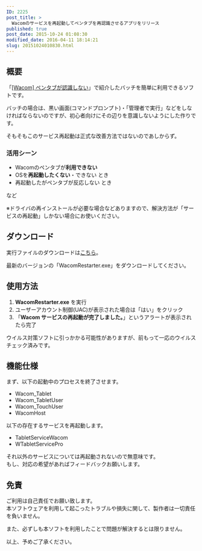 ```yaml
---
ID: 2225
post_title: >
  Wacomのサービスを再起動してペンタブを再認識させるアプリをリリース
published: true
post_date: 2015-10-24 01:08:30
modified_date: 2016-04-11 18:14:21
slug: 20151024010830.html
---
```

<p><!--more--></p>
<h2>概要</h2>
<p>「<a href="https://b.0218.jp/20120917193032.html">[Wacom] ペンタブが認識しない</a>」で紹介したバッチを簡単に利用できるソフトです。</p>
<p>バッチの場合は、黒い画面(コマンドプロンプト)・「管理者で実行」などをしなければならないのですが、初心者向けにその辺りを意識しないようにした作りです。</p>
<p>そもそもこのサービス再起動は正式な改善方法ではないのであしからず。</p>
<h3>活用シーン</h3>
<ul>
<li>Wacomのペンタブが<b>利用できない</b></li>
<li>OSを<b>再起動したくない</b>・できない とき</li>
<li>再起動したがペンタブが反応しない とき</li>
</ul>
<p>など</p>
<p><span class="text-danger">※ドライバの再インストールが必要な場合などありますので、解決方法が「サービスの再起動」しかない場合にお使いください。</span></p>
<h2>ダウンロード</h2>
<p>実行ファイルのダウンロードは<a href="https://github.com/hiro0218/wacom-service-restarter/releases">こちら</a>。</p>
<p>最新のバージョンの「WacomRestarter.exe」をダウンロードしてください。</p>
<h2>使用方法</h2>
<ol>
<li><b>WacomRestarter.exe</b> を実行</li>
<li>ユーザーアカウント制御(UAC)が表示された場合は「はい」をクリック</li>
<li>「<b>Wacom サービスの再起動が完了しました。</b>」というアラートが表示されたら完了</li>
</ol>
<p>ウイルス対策ソフトに引っかかる可能性がありますが、前もって一応のウイルスチェック済みです。</p>
<h2>機能仕様</h2>
<p>まず、以下の起動中のプロセスを終了させます。</p>
<ul>
<li>Wacom_Tablet
<li>Wacom_TabletUser
<li>Wacom_TouchUser
<li>WacomHost
</ul>
<p>以下の存在するサービスを再起動します。</p>
<ul>
<li>TabletServiceWacom
<li>WTabletServicePro
</ul>
<p>それ以外のサービスについては再起動されないので無意味です。<br />
もし、対応の希望があればフィードバックお願いします。</p>
<h2>免責</h2>
<p class="c-alert is-danger">ご利用は自己責任でお願い致します。<br />
本ソフトウェアを利用して起こったトラブルや損失に関して、製作者は一切責任を負いません。</p>
<p>また、必ずしも本ソフトを利用したことで問題が解決するとは限りません。</p>
<p>以上、予めご了承ください。</p>